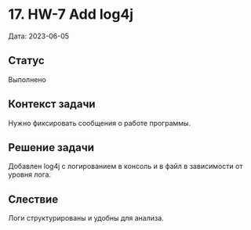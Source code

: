 # 17. HW-7 Add log4j

Дата: 2023-06-05

## Статус

Выполнено

## Контекст задачи

Нужно фиксировать сообщения о работе программы.

## Решение задачи

Добавлен log4j с логированием в консоль и в файл в зависимости от уровня лога.

## Слествие

Логи структурированы и удобны для анализа.